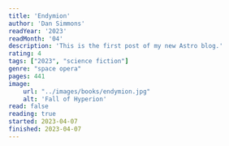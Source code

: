 ```yaml
---
title: 'Endymion'
author: 'Dan Simmons'
readYear: '2023'
readMonth: '04'
description: 'This is the first post of my new Astro blog.'
rating: 4
tags: ["2023", "science fiction"]
genre: "space opera"
pages: 441
image:
    url: "../images/books/endymion.jpg"
    alt: 'Fall of Hyperion'
read: false
reading: true
started: 2023-04-07
finished: 2023-04-07
---
```

